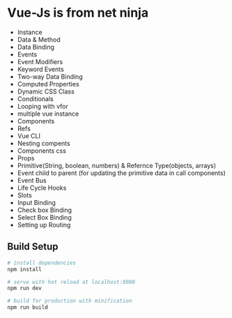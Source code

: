 # Vue-Js is from net ninja

- Instance
- Data & Method
- Data Binding
- Events
- Event Modifiers
- Keyword Events
- Two-way Data Binding
- Computed Properties
- Dynamic CSS Class
- Conditionals
- Looping with vfor
- multiple vue instance
- Components
- Refs
- Vue CLI
- Nesting compents
- Components css
- Props
- Primitive(String, boolean, numbers) & Refernce Type(objects, arrays)
- Event child to parent (for updating the primitive data in call components)
- Event Bus
- Life Cycle Hooks
- Slots
- Input Binding
- Check box Binding
- Select Box Binding
- Setting up Routing

## Build Setup

``` bash
# install dependencies
npm install

# serve with hot reload at localhost:8080
npm run dev

# build for production with minification
npm run build
```

